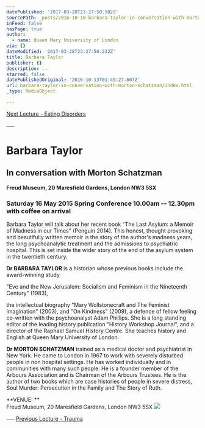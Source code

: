 ```yaml
---
datePublished: '2017-03-28T23:27:50.502Z'
sourcePath: _posts/2016-10-10-barbara-taylor-in-conversation-with-morton-schatzman.md
inFeed: false
hasPage: true
author:
  - name: Queen Mary University of London
via: {}
dateModified: '2017-03-28T23:27:50.232Z'
title: Barbara Taylor
publisher: {}
description: ⎯⎯⎯
starred: false
datePublishedOriginal: '2016-10-13T01:49:27.607Z'
url: barbara-taylor-in-conversation-with-morton-schatzman/index.html
_type: MediaObject

---
```

[Next Lecture - Eating Disorders][0]

⎯⎯⎯

# **Barbara Taylor**

## **In conversation with Morton Schatzman**

**Freud Museum, 20 Maresfield Gardens, London NW3 5SX**

### **Saturday 16 May 2015 Spring Conference 10.00am -- 12.30pm with coffee on arrival**

Barbara Taylor will talk about her recent book "The Last Asylum: a Memoir of Madness in our Times" (Penguin 2014). This honest, thought provoking and beautifully written memoir is the story of the author's madness years, the long psychoanalytic treatment and the admissions to psychiatric hospital. This is set inside the wider story of the end of the asylum system in the twentieth century.

**Dr BARBARA TAYLOR** is a historian whose previous books include the award-winning study

"Eve and the New Jerusalem: Socialism and Feminism in the Nineteenth Century" (1983),

the intellectual biography "Mary Wollstonecraft and The Feminist Imagination" (2003), and "On Kindness" (2009), a defence of fellow feeling co-written with the psychoanalyst Adam Phillips. She is a long standing editor of the leading history publication "History Workshop Journal", and a director of the Raphael Samuel History Centre. She teaches history and English at Queen Mary University of London.

**Dr MORTON SCHATZMAN** trained as a medical doctor and psychiatrist in New York. He came to London in 1967 to work with severely disturbed people in non hospital settings. He has worked individually and in communities with many such people. He is a founder member of the Arbours Association and is Chairman of the Arbours Trustees. He is the author of two books which are case histories of people in severe distress, Soul Murder: Persecution in the Family and The Story of Ruth.

**VENUE: **  
Freud Museum, 20 Maresfield Gardens, London NW3 5SX
![](https://s3-us-west-2.amazonaws.com/the-grid-img/p/21746f53ac5499dc021df2850ce0a64f6d72ebe3.jpg)

⎯⎯⎯
[Previous Lecture - Trauma][1]

[0]: http://aapmembers.org/eating-disorders
[1]: http://aapmembers.org/trauma